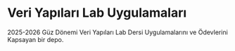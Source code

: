 # Veri Yapıları Lab Uygulamaları

2025-2026 Güz Dönemi Veri Yapıları Lab Dersi Uygulamalarını ve Ödevlerini Kapsayan bir depo.

